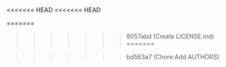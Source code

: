 <<<<<<< HEAD
<<<<<<< HEAD

=======

>>>>>>> 8057abd (Create LICENSE.md)
=======

>>>>>>> bd563a7 (Chore:Add AUTHORS)
